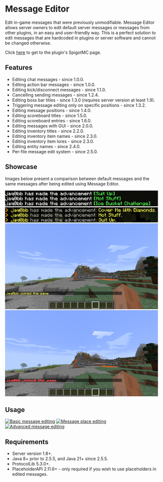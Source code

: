 # Message Editor

Edit in-game messages that were previously unmodifiable. Message Editor allows server owners to edit default server messages or messages from other plugins, in an easy and user-friendly way. This is a perfect solution to edit messages that are hardcoded in plugins or server software and cannot be changed otherwise.

Click [here](https://www.spigotmc.org/resources/message-editor.82154/) to get to the plugin's SpigotMC page.

## Features

* Editing chat messages - since 1.0.0.
* Editing action bar messages - since 1.0.0.
* Editing kick/disconnect messages - since 1.1.0.
* Cancelling sending messages - since 1.2.4.
* Editing boss bar titles - since 1.3.0 (requires server version at least 1.9).
* Triggering message editing only on specific positions - since 1.3.2.
* Editing message positions - since 1.4.0.
* Editing scoreboard titles - since 1.5.0.
* Editing scoreboard entries - since 1.6.0.
* Editing messages with GUI - since 2.0.0.
* Editing inventory titles - since 2.2.0.
* Editing inventory item names - since 2.3.0.
* Editing inventory item lores - since 2.3.0.
* Editing entity names - since 2.4.0.
* Per-file message edit system - since 2.5.0.

## Showcase

Images below present a comparison between default messages and the same messages after being edited using Message Editor.

![Showcase](images/showcase_before_2.png)
![Showcase](images/showcase_after_2.png)
![Showcase](images/showcase_before.png)
![Showcase](images/showcase_after.png)

## Usage

[![Basic message editing](https://img.youtube.com/vi/93P9hZKKAB8/0.jpg)](https://www.youtube.com/watch?v=93P9hZKKAB8)
[![Message place editing](https://img.youtube.com/vi/QE5TPSFGy5k/0.jpg)](https://www.youtube.com/watch?v=QE5TPSFGy5k)
[![Advanced message editing](https://img.youtube.com/vi/tUDvZOxwlok/0.jpg)](https://www.youtube.com/watch?v=tUDvZOxwlok)

## Requirements

* Server version 1.8+.
* Java 8+ prior to 2.5.5, and Java 21+ since 2.5.5.
* ProtocolLib 5.3.0+.
* PlaceholderAPI 2.11.6+ - only required if you wish to use placeholders in edited messages.
